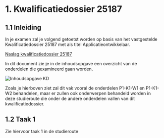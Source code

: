 # 1. Kwalificatiedossier 25187

## 1.1 Inleiding

In je examen zal je volgend getoetst worden op basis van het vastgestelde Kwalificatiedossier 25187 met als titel Applicatieontwikkelaar.

[Naslag kwalificatiedossier 25187](https://elo.kw1c.nl/CMS/Studie/811%20ICT-Academie/811v%20Vakinhoudelijke%20MBO%20%20AO/1.15%20Beheer/95311%20AO/Semester%204%20[Periode%207%20en%208]/Productie/KD_25187_Applicatie-_en_mediaontwikkelaar.pdf)

In dit document zie je in de inhoudsopgave een overzicht van de onderdelen die gexamineerd gaan worden.

![Inhoudsopgave KD](https://github.com/ictacademiekw1c/opdrachten-repository/blob/master/onderhoudbeheer/images/o25187.png?raw=true)

Zoals je hierboven ziet zal dit vak vooral de onderdelen P1-K1-W1 en P1-K1-W2 behandelen, maar er zullen ook onderwerpen behandeld worden in deze studieroute die onder de
andere onderdelen vallen van dit kwalificatiedossier.

## 1.2 Taak 1

Zie hiervoor taak 1 in de studieroute